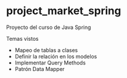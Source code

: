# project_market_spring
Proyecto del curso de Java Spring

Temas vistos
- Mapeo de tablas a clases
- Definir la relación en los modelos
- Implementar Query Methods
- Patrón Data Mapper
